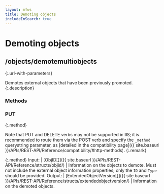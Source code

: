 ```yaml
---
layout: mfws
title: Demoting objects
includeInSearch: true
---
```


# Demoting objects

## /objects/demotemultiobjects
{:.url-with-parameters}

Demotes external objects that have been previously promoted.
{:.description}

### Methods

### PUT
{:.method}

Note that PUT and DELETE verbs may not be supported in IIS; it is recommended to route them via the POST verb and specify the `_method` querystring parameter, as [detailed in the compatibility page]({{ site.baseurl }}/APIs/REST-API/Reference/compatibility/#http-methods).
{:.remark}

{:.method}
Input: | [ObjID[]]({{ site.baseurl }}/APIs/REST-API/Reference/structs/objid/)
| Information on the objects to demote.  Must not include the external object information properties; only the `ID` and `Type` should be provided.
Output: | [ExtendedObjectVersion[]]({{ site.baseurl }}/APIs/REST-API/Reference/structs/extendedobjectversion/)
| Information on the demoted objects.
